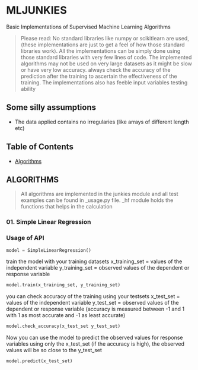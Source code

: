 # MLJUNKIES

Basic Implementations of Supervised Machine Learning Algorithms
> Please read: 
No standard libraries like numpy or scikitlearn are used, (these implementations are just to get a feel of how those standard libraries work). All the implementations can be simply done using those standard libraries with very few lines of code. The implemented algorithms may not be used on very large datasets as it might be slow or have very low accuracy. always check the accuracy of the prediction after the training to ascertain the effectiveness of the training. The implementations also has feeble input variables testing ability

## Some silly assumptions
* The data applied contains no irregularies (like arrays of different length etc)

## Table of Contents

* [Algorithms](#algorithms)

## ALGORITHMS
> All algorithms are implemented in the junkies module and all test examples can be found in _usage.py file. _hf module holds the functions that helps in the calculation

### 01. Simple Linear Regression

### Usage of API

``` python
model = SimpleLinearRegression()
```
train the model with your training datasets
x_training_set = values of the independent variable
y_training_set = observed values of the dependent or response variable
``` python
model.train(x_training_set, y_training_set)
```
you can check accuracy of the training using your testsets
x_test_set = values of the independent variable
y_test_set = observed values of the dependent or response variable (accuracy is measured between -1 and 1 with 1 as most accurate and -1 as least accurate)
``` python
model.check_accuracy(x_test_set y_test_set)
```
Now you can use the model to predict the observed values for response variables using only the x_test_set (if the accuracy is high), the observed values will be so close to the y_test_set
``` python
model.predict(x_test_set)
```
